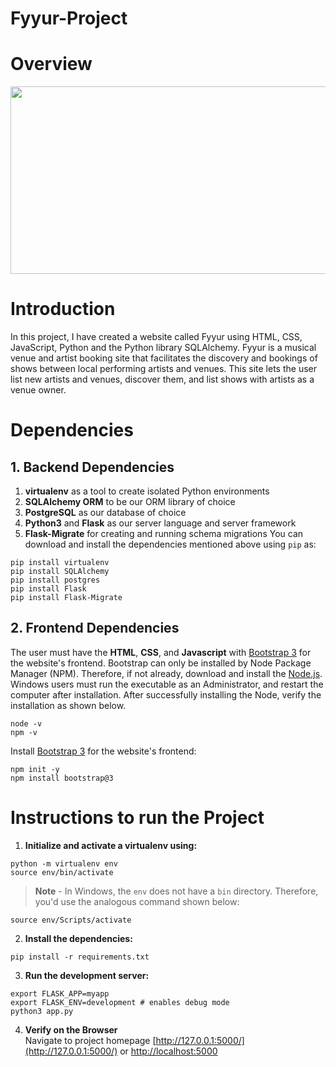 # Fyyur-Project

# Overview

<img src="https://user-images.githubusercontent.com/86887626/138730751-4eb2feda-ab23-4d5b-95c0-c43796e8e596.jpg" width="700" height="300">

# Introduction

In this project, I have created a website called Fyyur using HTML, CSS, JavaScript, Python and the Python library SQLAlchemy. Fyyur is a musical venue and artist booking site that facilitates the discovery and bookings of shows between local performing artists and venues. This site lets the user list new artists and venues, discover them, and list shows with artists as a venue owner.

# Dependencies

## 1. Backend Dependencies

1.  **virtualenv** as a tool to create isolated Python environments
2.  **SQLAlchemy ORM** to be our ORM library of choice
3.  **PostgreSQL** as our database of choice
4.  **Python3** and **Flask** as our server language and server framework
5.  **Flask-Migrate** for creating and running schema migrations
    You can download and install the dependencies mentioned above using `pip` as:

```
pip install virtualenv
pip install SQLAlchemy
pip install postgres
pip install Flask
pip install Flask-Migrate
```

## 2. Frontend Dependencies

The user must have the **HTML**, **CSS**, and **Javascript** with [Bootstrap 3](https://getbootstrap.com/docs/3.4/customize/) for the website's frontend. Bootstrap can only be installed by Node Package Manager (NPM). Therefore, if not already, download and install the [Node.js](https://nodejs.org/en/download/). Windows users must run the executable as an Administrator, and restart the computer after installation. After successfully installing the Node, verify the installation as shown below.

```
node -v
npm -v
```

Install [Bootstrap 3](https://getbootstrap.com/docs/3.3/getting-started/) for the website's frontend:

```
npm init -y
npm install bootstrap@3
```

# Instructions to run the Project

1. **Initialize and activate a virtualenv using:**

```
python -m virtualenv env
source env/bin/activate
```

> **Note** - In Windows, the `env` does not have a `bin` directory. Therefore, you'd use the analogous command shown below:

```
source env/Scripts/activate
```

2. **Install the dependencies:**

```
pip install -r requirements.txt
```

3. **Run the development server:**

```
export FLASK_APP=myapp
export FLASK_ENV=development # enables debug mode
python3 app.py
```

4. **Verify on the Browser**<br>
   Navigate to project homepage [http://127.0.0.1:5000/](http://127.0.0.1:5000/) or [http://localhost:5000](http://localhost:5000)
